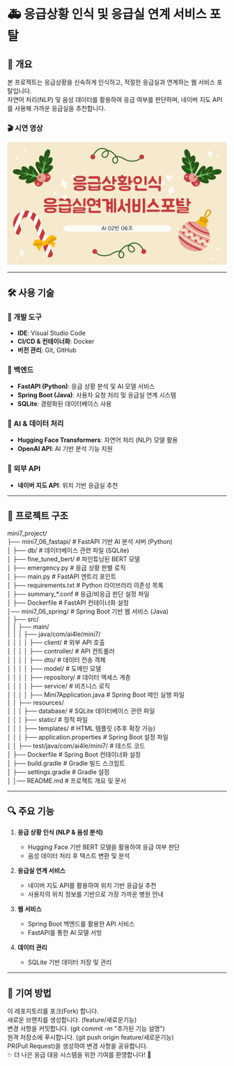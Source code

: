 # 🚑 응급상황 인식 및 응급실 연계 서비스 포탈

## 📌 개요
본 프로젝트는 응급상황을 신속하게 인식하고, 적절한 응급실과 연계하는 웹 서비스 포탈입니다.  
자연어 처리(NLP) 및 음성 데이터를 활용하여 응급 여부를 판단하며, 네이버 지도 API를 사용해 가까운 응급실을 추천합니다.

### 🎬 시연 영상
[![시연 영상](https://raw.githubusercontent.com/lyrWinterCat/KT_Aivle_MINI7/main/EmergencyReport.png)](https://www.youtube.com/watch?v=bYSpKPcFpw0)


---

## 🛠 사용 기술

### **📌 개발 도구**
- **IDE**: Visual Studio Code
- **CI/CD & 컨테이너화**: Docker
- **버전 관리**: Git, GitHub

### **📌 백엔드**
- **FastAPI (Python)**: 응급 상황 분석 및 AI 모델 서비스
- **Spring Boot (Java)**: 사용자 요청 처리 및 응급실 연계 시스템
- **SQLite**: 경량화된 데이터베이스 사용

### **📌 AI & 데이터 처리**
- **Hugging Face Transformers**: 자연어 처리 (NLP) 모델 활용
- **OpenAI API**: AI 기반 분석 기능 지원

### **📌 외부 API**
- **네이버 지도 API**: 위치 기반 응급실 추천

---

## 📂 프로젝트 구조
mini7_project/ <br>
├── mini7_06_fastapi/ # FastAPI 기반 AI 분석 서버 (Python) <br>
│ ├── db/ # 데이터베이스 관련 파일 (SQLite) <br>
│ ├── fine_tuned_bert/ # 파인튜닝된 BERT 모델 <br>
│ ├── emergency.py # 응급 상황 판별 로직 <br>
│ ├── main.py # FastAPI 엔트리 포인트 <br>
│ ├── requirements.txt # Python 라이브러리 의존성 목록 <br>
│ ├── summary_*.conf # 응급/비응급 판단 설정 파일 <br>
│ ├── Dockerfile # FastAPI 컨테이너화 설정 <br>
│── mini7_06_spring/ # Spring Boot 기반 웹 서비스 (Java) <br>
│ ├── src/ <br>
│ │ ├── main/ <br>
│ │ │ ├── java/com/ai4le/mini7/ <br>
│ │ │ │ ├── client/ # 외부 API 호출 <br>
│ │ │ │ ├── controller/ # API 컨트롤러 <br>
│ │ │ │ ├── dto/ # 데이터 전송 객체 <br>
│ │ │ │ ├── model/ # 도메인 모델 <br>
│ │ │ │ ├── repository/ # 데이터 액세스 계층 <br>
│ │ │ │ ├── service/ # 비즈니스 로직 <br>
│ │ │ │ ├── Mini7Application.java # Spring Boot 메인 실행 파일 <br>
│ │ ├── resources/ <br>
│ │ │ ├── database/ # SQLite 데이터베이스 관련 파일 <br>
│ │ │ ├── static/ # 정적 파일 <br>
│ │ │ ├── templates/ # HTML 템플릿 (추후 확장 가능) <br>
│ │ │ ├── application.properties # Spring Boot 설정 파일 <br>
│ │ ├── test/java/com/ai4le/mini7/ # 테스트 코드 <br>
│ ├── Dockerfile # Spring Boot 컨테이너화 설정 <br>
│ ├── build.gradle # Gradle 빌드 스크립트 <br>
│ ├── settings.gradle # Gradle 설정 <br>
│ │── README.md # 프로젝트 개요 및 문서<br>


---

## 🔍 주요 기능

1. **응급 상황 인식 (NLP & 음성 분석)**
   - Hugging Face 기반 BERT 모델을 활용하여 응급 여부 판단
   - 음성 데이터 처리 후 텍스트 변환 및 분석

2. **응급실 연계 서비스**
   - 네이버 지도 API를 활용하여 위치 기반 응급실 추천
   - 사용자의 위치 정보를 기반으로 가장 가까운 병원 안내

3. **웹 서비스**
   - Spring Boot 백엔드를 활용한 API 서비스
   - FastAPI를 통한 AI 모델 서빙

4. **데이터 관리**
   - SQLite 기반 데이터 저장 및 관리

---


## 🤝 기여 방법
이 레포지토리를 포크(Fork) 합니다. <br>
새로운 브랜치를 생성합니다. (feature/새로운기능) <br>
변경 사항을 커밋합니다. (git commit -m "추가된 기능 설명") <br>
원격 저장소에 푸시합니다. (git push origin feature/새로운기능) <br>
PR(Pull Request)을 생성하여 변경 사항을 공유합니다. <br>
✨ 더 나은 응급 대응 시스템을 위한 기여를 환영합니다! 🚀 <br>

